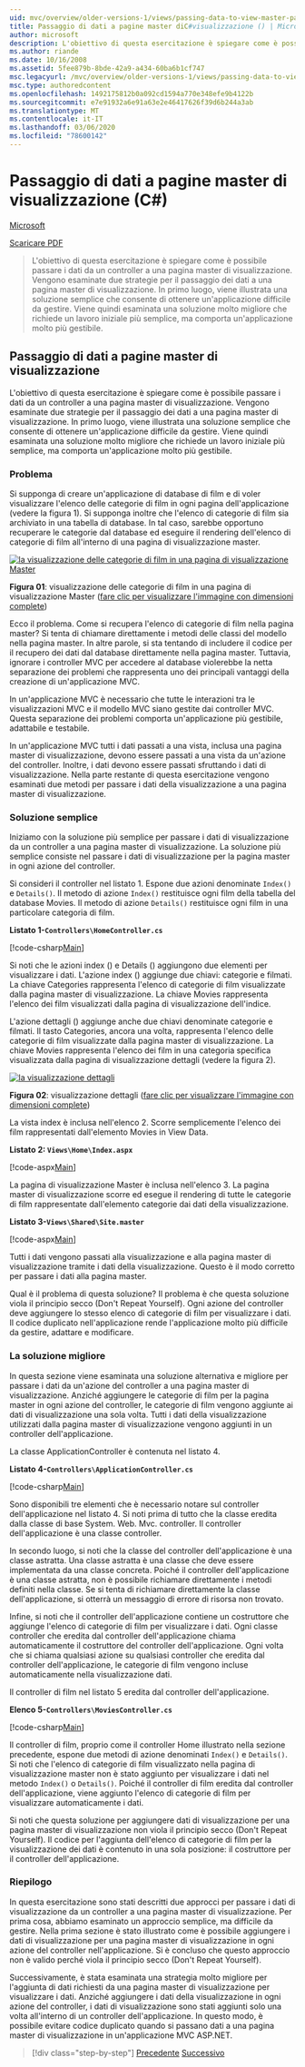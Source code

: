 ```yaml
---
uid: mvc/overview/older-versions-1/views/passing-data-to-view-master-pages-cs
title: Passaggio di dati a pagine master diC#visualizzazione () | Microsoft Docs
author: microsoft
description: L'obiettivo di questa esercitazione è spiegare come è possibile passare i dati da un controller a una pagina master di visualizzazione. Vengono esaminate due strategie per il passaggio dei dati a una vista m...
ms.author: riande
ms.date: 10/16/2008
ms.assetid: 5fee879b-8bde-42a9-a434-60ba6b1cf747
msc.legacyurl: /mvc/overview/older-versions-1/views/passing-data-to-view-master-pages-cs
msc.type: authoredcontent
ms.openlocfilehash: 1492175812b0a092cd1594a770e348efe9b4122b
ms.sourcegitcommit: e7e91932a6e91a63e2e46417626f39d6b244a3ab
ms.translationtype: MT
ms.contentlocale: it-IT
ms.lasthandoff: 03/06/2020
ms.locfileid: "78600142"
---
```

# <a name="passing-data-to-view-master-pages-c"></a>Passaggio di dati a pagine master di visualizzazione (C#)

[Microsoft](https://github.com/microsoft)

[Scaricare PDF](https://download.microsoft.com/download/e/f/3/ef3f2ff6-7424-48f7-bdaa-180ef64c3490/ASPNET_MVC_Tutorial_13_CS.pdf)

> L'obiettivo di questa esercitazione è spiegare come è possibile passare i dati da un controller a una pagina master di visualizzazione. Vengono esaminate due strategie per il passaggio dei dati a una pagina master di visualizzazione. In primo luogo, viene illustrata una soluzione semplice che consente di ottenere un'applicazione difficile da gestire. Viene quindi esaminata una soluzione molto migliore che richiede un lavoro iniziale più semplice, ma comporta un'applicazione molto più gestibile.

## <a name="passing-data-to-view-master-pages"></a>Passaggio di dati a pagine master di visualizzazione

L'obiettivo di questa esercitazione è spiegare come è possibile passare i dati da un controller a una pagina master di visualizzazione. Vengono esaminate due strategie per il passaggio dei dati a una pagina master di visualizzazione. In primo luogo, viene illustrata una soluzione semplice che consente di ottenere un'applicazione difficile da gestire. Viene quindi esaminata una soluzione molto migliore che richiede un lavoro iniziale più semplice, ma comporta un'applicazione molto più gestibile.

### <a name="the-problem"></a>Problema

Si supponga di creare un'applicazione di database di film e di voler visualizzare l'elenco delle categorie di film in ogni pagina dell'applicazione (vedere la figura 1). Si supponga inoltre che l'elenco di categorie di film sia archiviato in una tabella di database. In tal caso, sarebbe opportuno recuperare le categorie dal database ed eseguire il rendering dell'elenco di categorie di film all'interno di una pagina di visualizzazione master.

[![la visualizzazione delle categorie di film in una pagina di visualizzazione Master](passing-data-to-view-master-pages-cs/_static/image2.png)](passing-data-to-view-master-pages-cs/_static/image1.png)

**Figura 01**: visualizzazione delle categorie di film in una pagina di visualizzazione Master ([fare clic per visualizzare l'immagine con dimensioni complete](passing-data-to-view-master-pages-cs/_static/image3.png))

Ecco il problema. Come si recupera l'elenco di categorie di film nella pagina master? Si tenta di chiamare direttamente i metodi delle classi del modello nella pagina master. In altre parole, si sta tentando di includere il codice per il recupero dei dati dal database direttamente nella pagina master. Tuttavia, ignorare i controller MVC per accedere al database violerebbe la netta separazione dei problemi che rappresenta uno dei principali vantaggi della creazione di un'applicazione MVC.

In un'applicazione MVC è necessario che tutte le interazioni tra le visualizzazioni MVC e il modello MVC siano gestite dai controller MVC. Questa separazione dei problemi comporta un'applicazione più gestibile, adattabile e testabile.

In un'applicazione MVC tutti i dati passati a una vista, inclusa una pagina master di visualizzazione, devono essere passati a una vista da un'azione del controller. Inoltre, i dati devono essere passati sfruttando i dati di visualizzazione. Nella parte restante di questa esercitazione vengono esaminati due metodi per passare i dati della visualizzazione a una pagina master di visualizzazione.

### <a name="the-simple-solution"></a>Soluzione semplice

Iniziamo con la soluzione più semplice per passare i dati di visualizzazione da un controller a una pagina master di visualizzazione. La soluzione più semplice consiste nel passare i dati di visualizzazione per la pagina master in ogni azione del controller.

Si consideri il controller nel listato 1. Espone due azioni denominate `Index()` e `Details()`. Il metodo di azione `Index()` restituisce ogni film della tabella del database Movies. Il metodo di azione `Details()` restituisce ogni film in una particolare categoria di film.

**Listato 1-`Controllers\HomeController.cs`**

[!code-csharp[Main](passing-data-to-view-master-pages-cs/samples/sample1.cs)]

Si noti che le azioni index () e Details () aggiungono due elementi per visualizzare i dati. L'azione index () aggiunge due chiavi: categorie e filmati. La chiave Categories rappresenta l'elenco di categorie di film visualizzate dalla pagina master di visualizzazione. La chiave Movies rappresenta l'elenco dei film visualizzati dalla pagina di visualizzazione dell'indice.

L'azione dettagli () aggiunge anche due chiavi denominate categorie e filmati. Il tasto Categories, ancora una volta, rappresenta l'elenco delle categorie di film visualizzate dalla pagina master di visualizzazione. La chiave Movies rappresenta l'elenco dei film in una categoria specifica visualizzata dalla pagina di visualizzazione dettagli (vedere la figura 2).

[![la visualizzazione dettagli](passing-data-to-view-master-pages-cs/_static/image5.png)](passing-data-to-view-master-pages-cs/_static/image4.png)

**Figura 02**: visualizzazione dettagli ([fare clic per visualizzare l'immagine con dimensioni complete](passing-data-to-view-master-pages-cs/_static/image6.png))

La vista index è inclusa nell'elenco 2. Scorre semplicemente l'elenco dei film rappresentati dall'elemento Movies in View Data.

**Listato 2: `Views\Home\Index.aspx`**

[!code-aspx[Main](passing-data-to-view-master-pages-cs/samples/sample2.aspx)]

La pagina di visualizzazione Master è inclusa nell'elenco 3. La pagina master di visualizzazione scorre ed esegue il rendering di tutte le categorie di film rappresentate dall'elemento categorie dai dati della visualizzazione.

**Listato 3-`Views\Shared\Site.master`**

[!code-aspx[Main](passing-data-to-view-master-pages-cs/samples/sample3.aspx)]

Tutti i dati vengono passati alla visualizzazione e alla pagina master di visualizzazione tramite i dati della visualizzazione. Questo è il modo corretto per passare i dati alla pagina master.

Qual è il problema di questa soluzione? Il problema è che questa soluzione viola il principio secco (Don't Repeat Yourself). Ogni azione del controller deve aggiungere lo stesso elenco di categorie di film per visualizzare i dati. Il codice duplicato nell'applicazione rende l'applicazione molto più difficile da gestire, adattare e modificare.

### <a name="the-good-solution"></a>La soluzione migliore

In questa sezione viene esaminata una soluzione alternativa e migliore per passare i dati da un'azione del controller a una pagina master di visualizzazione. Anziché aggiungere le categorie di film per la pagina master in ogni azione del controller, le categorie di film vengono aggiunte ai dati di visualizzazione una sola volta. Tutti i dati della visualizzazione utilizzati dalla pagina master di visualizzazione vengono aggiunti in un controller dell'applicazione.

La classe ApplicationController è contenuta nel listato 4.

**Listato 4-`Controllers\ApplicationController.cs`**

[!code-csharp[Main](passing-data-to-view-master-pages-cs/samples/sample4.cs)]

Sono disponibili tre elementi che è necessario notare sul controller dell'applicazione nel listato 4. Si noti prima di tutto che la classe eredita dalla classe di base System. Web. Mvc. controller. Il controller dell'applicazione è una classe controller.

In secondo luogo, si noti che la classe del controller dell'applicazione è una classe astratta. Una classe astratta è una classe che deve essere implementata da una classe concreta. Poiché il controller dell'applicazione è una classe astratta, non è possibile richiamare direttamente i metodi definiti nella classe. Se si tenta di richiamare direttamente la classe dell'applicazione, si otterrà un messaggio di errore di risorsa non trovato.

Infine, si noti che il controller dell'applicazione contiene un costruttore che aggiunge l'elenco di categorie di film per visualizzare i dati. Ogni classe controller che eredita dal controller dell'applicazione chiama automaticamente il costruttore del controller dell'applicazione. Ogni volta che si chiama qualsiasi azione su qualsiasi controller che eredita dal controller dell'applicazione, le categorie di film vengono incluse automaticamente nella visualizzazione dati.

Il controller di film nel listato 5 eredita dal controller dell'applicazione.

**Elenco 5-`Controllers\MoviesController.cs`**

[!code-csharp[Main](passing-data-to-view-master-pages-cs/samples/sample5.cs)]

Il controller di film, proprio come il controller Home illustrato nella sezione precedente, espone due metodi di azione denominati `Index()` e `Details()`. Si noti che l'elenco di categorie di film visualizzato nella pagina di visualizzazione master non è stato aggiunto per visualizzare i dati nel metodo `Index()` o `Details()`. Poiché il controller di film eredita dal controller dell'applicazione, viene aggiunto l'elenco di categorie di film per visualizzare automaticamente i dati.

Si noti che questa soluzione per aggiungere dati di visualizzazione per una pagina master di visualizzazione non viola il principio secco (Don't Repeat Yourself). Il codice per l'aggiunta dell'elenco di categorie di film per la visualizzazione dei dati è contenuto in una sola posizione: il costruttore per il controller dell'applicazione.

### <a name="summary"></a>Riepilogo

In questa esercitazione sono stati descritti due approcci per passare i dati di visualizzazione da un controller a una pagina master di visualizzazione. Per prima cosa, abbiamo esaminato un approccio semplice, ma difficile da gestire. Nella prima sezione è stato illustrato come è possibile aggiungere i dati di visualizzazione per una pagina master di visualizzazione in ogni azione del controller nell'applicazione. Si è concluso che questo approccio non è valido perché viola il principio secco (Don't Repeat Yourself).

Successivamente, è stata esaminata una strategia molto migliore per l'aggiunta di dati richiesti da una pagina master di visualizzazione per visualizzare i dati. Anziché aggiungere i dati della visualizzazione in ogni azione del controller, i dati di visualizzazione sono stati aggiunti solo una volta all'interno di un controller dell'applicazione. In questo modo, è possibile evitare codice duplicato quando si passano dati a una pagina master di visualizzazione in un'applicazione MVC ASP.NET.

> [!div class="step-by-step"]
> [Precedente](creating-page-layouts-with-view-master-pages-cs.md)
> [Successivo](asp-net-mvc-views-overview-vb.md)
